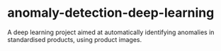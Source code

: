 # anomaly-detection-deep-learning
A deep learning project aimed at automatically identifying anomalies in standardised products, using product images.
